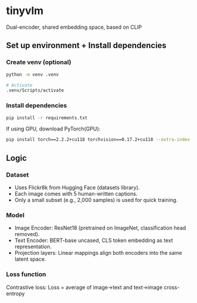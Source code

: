 # tinyvlm
Dual-encoder, shared embedding space, based on CLIP

## Set up environment + Install dependencies
### Create venv (optional)
```bash
python -m venv .venv

# Activate
.venv/Scripts/activate
```

### Install dependencies
```bash
pip install -r requirements.txt
```

If using GPU, download PyTorch(GPU):
```bash
pip install torch==2.2.2+cu118 torchvision==0.17.2+cu118 --extra-index-url https://download.pytorch.org/whl/cu118
```

## Logic
### Dataset
- Uses Flickr8k from Hugging Face (datasets library).
- Each image comes with 5 human-written captions.
- Only a small subset (e.g., 2,000 samples) is used for quick training.

### Model
- Image Encoder: ResNet18 (pretrained on ImageNet, classification head removed).
- Text Encoder: BERT-base uncased, CLS token embedding as text representation.
- Projection layers: Linear mappings align both encoders into the same latent space.

### Loss function
Contrastive loss: Loss = average of image→text and text→image cross-entropy
